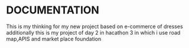 # DOCUMENTATION
This is my thinking for my new project based on e-commerce of dresses additionally this is my project of day 2 in hacathon 3 in which i use road map,APIS and  market place foundation 

